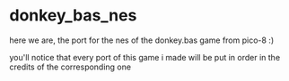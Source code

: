# donkey_bas_nes
here we are, the port for the nes of the donkey.bas game from pico-8 :) 

you'll notice that every port of this game i made will be put in order in the credits of the corresponding one 
